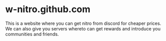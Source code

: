 # w-nitro.github.com
This is a website where you can get nitro from discord for cheaper prices. We can also give you servers whereto can get rewards and introduce you communities and friends.
